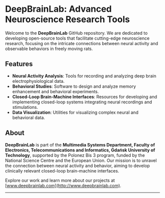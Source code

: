 # DeepBrainLab: Advanced Neuroscience Research Tools

Welcome to the **DeepBrainLab** GitHub repository. We are dedicated to developing open-source tools that facilitate cutting-edge neuroscience research, focusing on the intricate connections between neural activity and observable behaviors in freely moving rats.

## Features

- **Neural Activity Analysis**: Tools for recording and analyzing deep brain electrophysiological data.
- **Behavioral Studies**: Software to design and analyze memory enhancement and behavioral experiments.
- **Closed-Loop Brain-Machine Interfaces**: Resources for developing and implementing closed-loop systems integrating neural recordings and stimulations.
- **Data Visualization**: Utilities for visualizing complex neural and behavioral data.

## About

**DeepBrainLab** is part of the **Multimedia Systems Department, Faculty of Electronics, Telecommunications and Informatics, Gdańsk University of Technology**, supported by the Polonez Bis 3 program, funded by the National Science Centre and the European Union. Our mission is to unravel the connection between neural activity and behavior, aiming to develop clinically relevant closed-loop brain-machine interfaces.

Explore our work and learn more about our projects at [www.deepbrainlab.com](http://www.deepbrainlab.com).

---
